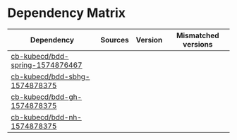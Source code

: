 # Dependency Matrix

Dependency | Sources | Version | Mismatched versions
---------- | ------- | ------- | -------------------
[cb-kubecd/bdd-spring-1574876467](https://github.com/cb-kubecd/bdd-spring-1574876467.git) |  | []() | 
[cb-kubecd/bdd-sbhg-1574878375](https://github.com/cb-kubecd/bdd-sbhg-1574878375.git) |  | []() | 
[cb-kubecd/bdd-gh-1574878375](https://github.com/cb-kubecd/bdd-gh-1574878375.git) |  | []() | 
[cb-kubecd/bdd-nh-1574878375](https://github.com/cb-kubecd/bdd-nh-1574878375.git) |  | []() | 
